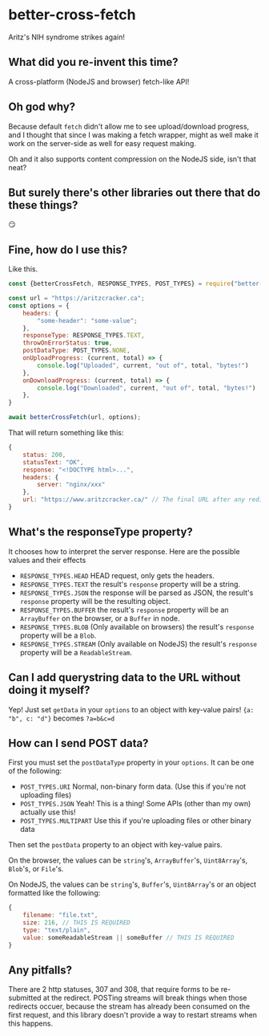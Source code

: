 # better-cross-fetch

Aritz's NIH syndrome strikes again!

## What did you re-invent this time?

A cross-platform (NodeJS and browser) fetch-like API!

## Oh god why?

Because default `fetch` didn't allow me to see upload/download progress, and I
thought that since I was making a fetch wrapper, might as well make it work on
the server-side as well for easy request making.

Oh and it also supports content compression on the NodeJS side, isn't that neat?

## But surely there's other libraries out there that do these things?

😏

## Fine, how do I use this?

Like this.

```js
const {betterCrossFetch, RESPONSE_TYPES, POST_TYPES} = require("better-cross-fetch")

const url = "https://aritzcracker.ca";
const options = {
	headers: {
		"some-header": "some-value";
	},
	responseType: RESPONSE_TYPES.TEXT,
	throwOnErrorStatus: true, 
	postDataType: POST_TYPES.NONE,
	onUploadProgress: (current, total) => {
		console.log("Uploaded", current, "out of", total, "bytes!")
	},
	onDownloadProgress: (current, total) => {
		console.log("Downloaded", current, "out of", total, "bytes!")
	},
}

await betterCrossFetch(url, options);
```

That will return something like this:

```js
{
	status: 200,
	statusText: "OK",
	response: "<!DOCTYPE html>...",
	headers: {
		server: "nginx/xxx"
	},
	url: "https://www.aritzcracker.ca/" // The final URL after any redirects
}
```

## What's the responseType property?

It chooses how to interpret the server response. Here are the possible values and their effects

* `RESPONSE_TYPES.HEAD` HEAD request, only gets the headers.
* `RESPONSE_TYPES.TEXT` the result's `response` property will be a string.
* `RESPONSE_TYPES.JSON` the response will be parsed as JSON, the result's `response` property will be the resulting object.
* `RESPONSE_TYPES.BUFFER` the result's `response` property will be an `ArrayBuffer` on the browser, or a `Buffer` in node.
* `RESPONSE_TYPES.BLOB` (Only available on browsers) the result's `response` property will be a `Blob`.
* `RESPONSE_TYPES.STREAM` (Only available on NodeJS) the result's `response` property will be a `ReadableStream`.

## Can I add querystring data to the URL without doing it myself?

Yep! Just set `getData` in your `options` to an object with key-value pairs! `{a: "b", c: "d"}` becomes `?a=b&c=d`

## How can I send POST data?

First you must set the `postDataType` property in your `options`. It can be one of the following:

* `POST_TYPES.URI` Normal, non-binary form data. (Use this if you're not uploading files)
* `POST_TYPES.JSON` Yeah! This is a thing! Some APIs (other than my own) actually use this!
* `POST_TYPES.MULTIPART` Use this if you're uploading files or other binary data

Then set the `postData` property to an object with key-value pairs.

On the browser, the values can be `string`'s, `ArrayBuffer`'s, `Uint8Array`'s, `Blob`'s, or `File`'s.

On NodeJS, the values can be `string`'s, `Buffer`'s, `Uint8Array`'s or an object formatted like the following:
```js
{
	filename: "file.txt",
	size: 216, // THIS IS REQUIRED
	type: "text/plain",
	value: someReadableStream || someBuffer // THIS IS REQUIRED
}
```

## Any pitfalls?

There are 2 http statuses, 307 and 308, that require forms to be re-submitted at the redirect. POSTing streams will break things when those redirects occuer, because the stream has already been consumed on the first request, and this library doesn't provide a way to restart streams when this happens.
